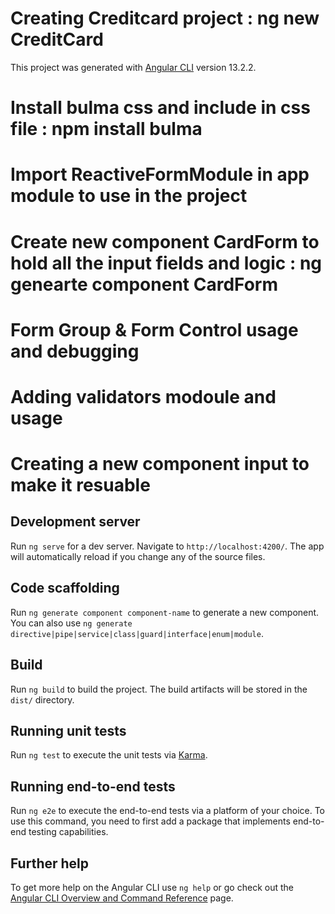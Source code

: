 # Creating Creditcard project : ng new CreditCard
This project was generated with [Angular CLI](https://github.com/angular/angular-cli) version 13.2.2.

# Install bulma css and include in css file : npm install bulma

# Import ReactiveFormModule in app module to use in the project

# Create new component CardForm to hold all the input fields and logic : ng genearte component CardForm

# Form Group & Form Control usage and debugging

# Adding validators modoule and usage

# Creating a new component input to make it resuable





## Development server

Run `ng serve` for a dev server. Navigate to `http://localhost:4200/`. The app will automatically reload if you change any of the source files.

## Code scaffolding

Run `ng generate component component-name` to generate a new component. You can also use `ng generate directive|pipe|service|class|guard|interface|enum|module`.

## Build

Run `ng build` to build the project. The build artifacts will be stored in the `dist/` directory.

## Running unit tests

Run `ng test` to execute the unit tests via [Karma](https://karma-runner.github.io).

## Running end-to-end tests

Run `ng e2e` to execute the end-to-end tests via a platform of your choice. To use this command, you need to first add a package that implements end-to-end testing capabilities.

## Further help

To get more help on the Angular CLI use `ng help` or go check out the [Angular CLI Overview and Command Reference](https://angular.io/cli) page.
